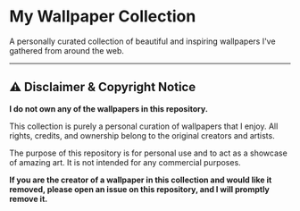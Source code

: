 # My Wallpaper Collection

A personally curated collection of beautiful and inspiring wallpapers I've gathered from around the web.

---

## ⚠️ Disclaimer & Copyright Notice

**I do not own any of the wallpapers in this repository.**

This collection is purely a personal curation of wallpapers that I enjoy. All rights, credits, and ownership belong to the original creators and artists.

The purpose of this repository is for personal use and to act as a showcase of amazing art. It is not intended for any commercial purposes.

**If you are the creator of a wallpaper in this collection and would like it removed, please open an issue on this repository, and I will promptly remove it.**
